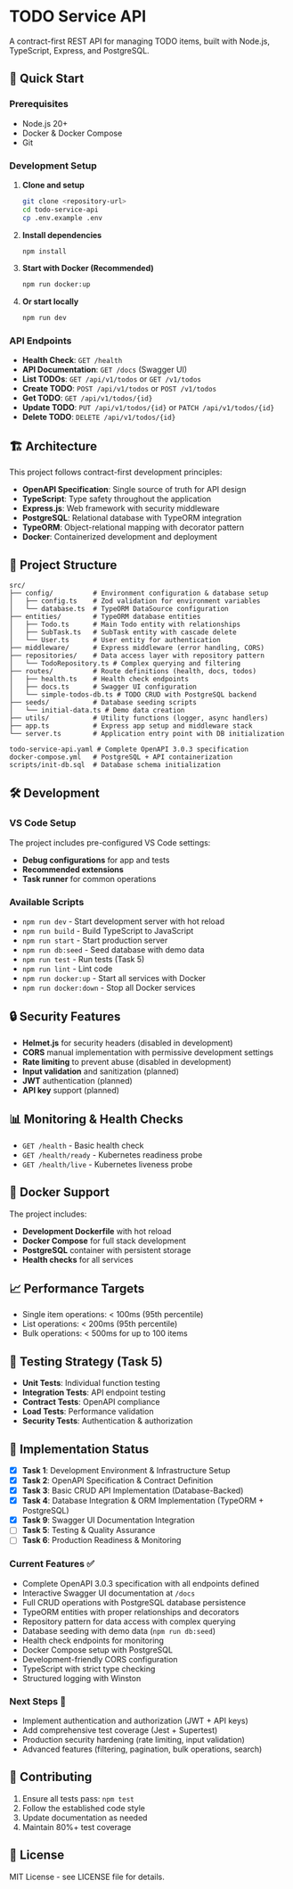 # TODO Service API

A contract-first REST API for managing TODO items, built with Node.js, TypeScript, Express, and PostgreSQL.

## 🚀 Quick Start

### Prerequisites

- Node.js 20+
- Docker & Docker Compose
- Git

### Development Setup

1. **Clone and setup**
   ```bash
   git clone <repository-url>
   cd todo-service-api
   cp .env.example .env
   ```

2. **Install dependencies**
   ```bash
   npm install
   ```

3. **Start with Docker (Recommended)**
   ```bash
   npm run docker:up
   ```

4. **Or start locally**
   ```bash
   npm run dev
   ```

### API Endpoints

- **Health Check**: `GET /health`
- **API Documentation**: `GET /docs` (Swagger UI)
- **List TODOs**: `GET /api/v1/todos` or `GET /v1/todos`
- **Create TODO**: `POST /api/v1/todos` or `POST /v1/todos`
- **Get TODO**: `GET /api/v1/todos/{id}`
- **Update TODO**: `PUT /api/v1/todos/{id}` or `PATCH /api/v1/todos/{id}`
- **Delete TODO**: `DELETE /api/v1/todos/{id}`

## 🏗️ Architecture

This project follows contract-first development principles:

- **OpenAPI Specification**: Single source of truth for API design
- **TypeScript**: Type safety throughout the application
- **Express.js**: Web framework with security middleware
- **PostgreSQL**: Relational database with TypeORM integration
- **TypeORM**: Object-relational mapping with decorator pattern
- **Docker**: Containerized development and deployment

## 📁 Project Structure

```
src/
├── config/          # Environment configuration & database setup
│   ├── config.ts    # Zod validation for environment variables
│   └── database.ts  # TypeORM DataSource configuration
├── entities/        # TypeORM database entities
│   ├── Todo.ts      # Main Todo entity with relationships
│   ├── SubTask.ts   # SubTask entity with cascade delete
│   └── User.ts      # User entity for authentication
├── middleware/      # Express middleware (error handling, CORS)
├── repositories/    # Data access layer with repository pattern
│   └── TodoRepository.ts # Complex querying and filtering
├── routes/          # Route definitions (health, docs, todos)
│   ├── health.ts    # Health check endpoints
│   ├── docs.ts      # Swagger UI configuration
│   └── simple-todos-db.ts # TODO CRUD with PostgreSQL backend
├── seeds/           # Database seeding scripts
│   └── initial-data.ts # Demo data creation
├── utils/           # Utility functions (logger, async handlers)
├── app.ts           # Express app setup and middleware stack
└── server.ts        # Application entry point with DB initialization

todo-service-api.yaml # Complete OpenAPI 3.0.3 specification
docker-compose.yml   # PostgreSQL + API containerization
scripts/init-db.sql  # Database schema initialization
```

## 🛠️ Development

### VS Code Setup

The project includes pre-configured VS Code settings:

- **Debug configurations** for app and tests
- **Recommended extensions**
- **Task runner** for common operations

### Available Scripts

- `npm run dev` - Start development server with hot reload
- `npm run build` - Build TypeScript to JavaScript
- `npm run start` - Start production server
- `npm run db:seed` - Seed database with demo data
- `npm run test` - Run tests (Task 5)
- `npm run lint` - Lint code
- `npm run docker:up` - Start all services with Docker
- `npm run docker:down` - Stop all Docker services

## 🔒 Security Features

- **Helmet.js** for security headers (disabled in development)
- **CORS** manual implementation with permissive development settings
- **Rate limiting** to prevent abuse (disabled in development)
- **Input validation** and sanitization (planned)
- **JWT** authentication (planned)
- **API key** support (planned)

## 📊 Monitoring & Health Checks

- `GET /health` - Basic health check
- `GET /health/ready` - Kubernetes readiness probe
- `GET /health/live` - Kubernetes liveness probe

## 🐳 Docker Support

The project includes:

- **Development Dockerfile** with hot reload
- **Docker Compose** for full stack development
- **PostgreSQL** container with persistent storage
- **Health checks** for all services

## 📈 Performance Targets

- Single item operations: < 100ms (95th percentile)
- List operations: < 200ms (95th percentile)
- Bulk operations: < 500ms for up to 100 items

## 🧪 Testing Strategy (Task 5)

- **Unit Tests**: Individual function testing
- **Integration Tests**: API endpoint testing
- **Contract Tests**: OpenAPI compliance
- **Load Tests**: Performance validation
- **Security Tests**: Authentication & authorization

## 📝 Implementation Status

- [x] **Task 1**: Development Environment & Infrastructure Setup
- [x] **Task 2**: OpenAPI Specification & Contract Definition
- [x] **Task 3**: Basic CRUD API Implementation (Database-Backed)
- [x] **Task 4**: Database Integration & ORM Implementation (TypeORM + PostgreSQL)
- [x] **Task 9**: Swagger UI Documentation Integration
- [ ] **Task 5**: Testing & Quality Assurance
- [ ] **Task 6**: Production Readiness & Monitoring

### Current Features ✅

- Complete OpenAPI 3.0.3 specification with all endpoints defined
- Interactive Swagger UI documentation at `/docs`
- Full CRUD operations with PostgreSQL database persistence
- TypeORM entities with proper relationships and decorators
- Repository pattern for data access with complex querying
- Database seeding with demo data (`npm run db:seed`)
- Health check endpoints for monitoring
- Docker Compose setup with PostgreSQL
- Development-friendly CORS configuration
- TypeScript with strict type checking
- Structured logging with Winston

### Next Steps 🚧

- Implement authentication and authorization (JWT + API keys)
- Add comprehensive test coverage (Jest + Supertest)
- Production security hardening (rate limiting, input validation)
- Advanced features (filtering, pagination, bulk operations, search)

## 🤝 Contributing

1. Ensure all tests pass: `npm test`
2. Follow the established code style
3. Update documentation as needed
4. Maintain 80%+ test coverage

## 📄 License

MIT License - see LICENSE file for details.
